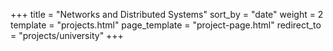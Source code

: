 +++
title = "Networks and Distributed Systems"
sort_by = "date"
weight = 2
template = "projects.html"
page_template = "project-page.html"
redirect_to = "projects/university"
+++